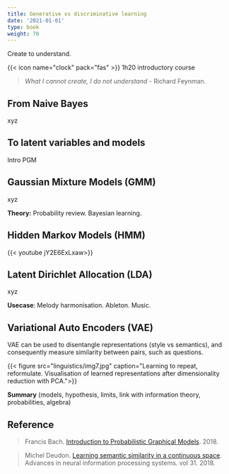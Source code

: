 ```yaml
---
title: Generative vs discriminative learning
date: '2021-01-01'
type: book
weight: 70
---
```


Create to understand.

<!--more-->

{{< icon name="clock" pack="fas" >}} 1h20 introductory course

> <i> What I cannot create, I do not understand </i> - Richard Feynman.

## From Naive Bayes

xyz

## To latent variables and models

Intro PGM

## Gaussian Mixture Models (GMM)

xyz

**Theory:** Probability review. Bayesian learning.

## Hidden Markov Models (HMM)

{{< youtube jY2E6ExLxaw>}}

## Latent Dirichlet Allocation (LDA)

xyz

**Usecase**: Melody harmonisation. Ableton. Music.

## Variational Auto Encoders (VAE)

VAE can be used to disentangle representations (style vs semantics), and consequently measure similarity between pairs, such as questions.

{{< figure src="linguistics/img7.jpg" caption="Learning to repeat, reformulate. Visualisation of learned representations after dimensionality reduction with PCA.">}}

**Summary** (models, hypothesis, limits, link with information theory, probabilities, algebra)

## Reference

> Francis Bach. [Introduction to Probabilistic Graphical Models](https://www.di.ens.fr/~fbach/courses/fall2018/). 2018.

> Michel Deudon. [Learning semantic similarity in a continuous space](https://proceedings.neurips.cc/paper/2018/hash/97e8527feaf77a97fc38f34216141515-Abstract.html). Advances in neural information processing systems. vol 31. 2018.
